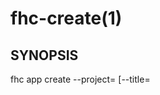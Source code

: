 fhc-create(1)
=============
## SYNOPSIS

 fhc app create --project=<project> [--title=<title>] [--type=<type>]

## EXAMPLES

  fhc version                                                                                                
  fhc app act --app=1a2b3c --fn=<serverside Function> --data=<data to send> --env=<environment>              Performs an act request on app with id 1a2b3c
  fhc app cloud --app=1a2b3c --path=<serverside path from root> --data=<Data to send> --env=<environment>    Performs a cloud request on app with id 1a2b3c
  fhc app create --project=1a2b3c --title=My New App --type=cloud_nodejs                                     Creates a new hybrid app


## OPTIONS

  --env, -e, -e  Environment within which the request should be performed                                       [required]
  --data         Request body to send thru                                                                      [required]
  --fn           Cloud function name to call                                                                    [required]
  --path         Path of the cloud request                                                                      [required]
  --title, -t    A title for your app                                                                         
  --type, -y     Type of your app - e.g. client_hybrid, client_native_ios, client_native_android, cloud_nodejs  [default: "client_hybrid"]

## DESCRIPTION

Creates an application.

